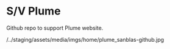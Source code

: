 # S/V Plume

Github repo to support Plume website.

/../staging/assets/media/imgs/home/plume_sanblas-github.jpg
